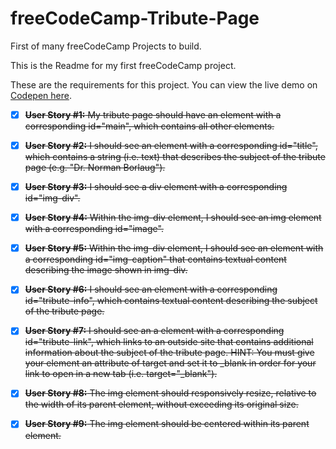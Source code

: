 # freeCodeCamp-Tribute-Page
First of many freeCodeCamp Projects to build.

This is the Readme for my first freeCodeCamp project.

These are the requirements for this project. You can view the live demo on [Codepen here](https://codepen.io/benaitcheson/pen/GREJxYw).

- [x] ~~**User Story #1:** My tribute page should have an element with a corresponding id="main", which contains all other elements.~~

- [x] ~~**User Story #2:** I should see an element with a corresponding id="title", which contains a string (i.e. text) that describes the subject of the tribute page (e.g. "Dr. Norman Borlaug").~~

- [x] ~~**User Story #3:** I should see a div element with a corresponding id="img-div".~~

- [x] ~~**User Story #4:** Within the img-div element, I should see an img element with a corresponding id="image".~~

- [x] ~~**User Story #5:** Within the img-div element, I should see an element with a corresponding id="img-caption" that contains textual content describing the image shown in img-div.~~

- [x] ~~**User Story #6:** I should see an element with a corresponding id="tribute-info", which contains textual content describing the subject of the tribute page.~~

- [x] ~~**User Story #7:** I should see an a element with a corresponding id="tribute-link", which links to an outside site that contains additional information about the subject of the tribute page. HINT: You must give your element an attribute of target and set it to _blank in order for your link to open in a new tab (i.e. target="_blank").~~

- [x] ~~**User Story #8:** The img element should responsively resize, relative to the width of its parent element, without exceeding its original size.~~

- [x] ~~**User Story #9:** The img element should be centered within its parent element.~~